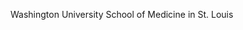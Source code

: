 [//]: # (Created by ./bin/manage_files.pl from ./species/Fasciola_hepatica/PRJNA179522/Fasciola_hepatica_PRJNA179522.summary.html on Thu Jun 11 13:44:11 2020)
Washington University School of Medicine in St. Louis
